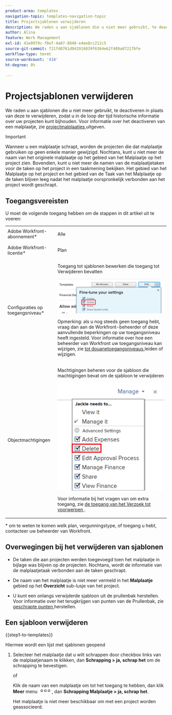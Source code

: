 ```yaml
---
product-area: templates
navigation-topic: templates-navigation-topic
title: Projectsjablonen verwijderen
description: We raden u aan sjablonen die u niet meer gebruikt, te deactiveren in plaats van deze te verwijderen, zodat u in de loop der tijd historische informatie over uw projecten kunt bijhouden.
author: Alina
feature: Work Management
exl-id: 41e0979c-f8ef-4a07-8848-e4ee8cc212c5
source-git-commit: f21fd0761d942916039f6364e62f489a07217bfe
workflow-type: tm+mt
source-wordcount: '418'
ht-degree: 0%

---
```


# Projectsjablonen verwijderen

We raden u aan sjablonen die u niet meer gebruikt, te deactiveren in plaats van deze te verwijderen, zodat u in de loop der tijd historische informatie over uw projecten kunt bijhouden. Voor informatie over het deactiveren van een malplaatje, zie [ projectmalplaatjes ](../../../manage-work/projects/create-and-manage-templates/edit-templates.md) uitgeven.

>[!IMPORTANT]
>
>Wanneer u een malplaatje schrapt, worden de projecten die dat malplaatje gebruiken op geen enkele manier gewijzigd. Nochtans, kunt u niet meer de naam van het originele malplaatje op het gebied van het Malplaatje op het project zien. Bovendien, kunt u niet meer de namen van de malplaatjetaken voor de taken op het project in een taakmening bekijken. Het gebied van het Malplaatje op het project en het gebied van de Taak van het Malplaatje op de taken blijven leeg nadat het malplaatje oorspronkelijk verbonden aan het project wordt geschrapt.

## Toegangsvereisten

U moet de volgende toegang hebben om de stappen in dit artikel uit te voeren:

<table style="table-layout:auto"> 
 <col> 
 <col> 
 <tbody> 
  <tr> 
   <td role="rowheader">Adobe Workfront-abonnement*</td> 
   <td> <p>Alle</p> </td> 
  </tr> 
  <tr> 
   <td role="rowheader">Adobe Workfront-licentie*</td> 
   <td> <p>Plan </p> </td> 
  </tr> 
  <tr> 
   <td role="rowheader">Configuraties op toegangsniveau*</td> 
   <td> <p>Toegang tot sjablonen bewerken die toegang tot Verwijderen bevatten</p> <p> <img src="assets/template-access-level-with-advanced-settings-350x113.png" style="width: 350;height: 113;"> </p> <p>Opmerking: als u nog steeds geen toegang hebt, vraag dan aan de Workfront-beheerder of deze aanvullende beperkingen op uw toegangsniveau heeft ingesteld. Voor informatie over hoe een beheerder van Workfront uw toegangsniveau kan wijzigen, zie <a href="../../../administration-and-setup/add-users/configure-and-grant-access/create-modify-access-levels.md" class="MCXref xref"> tot douanetoegangsniveaus </a> leiden of wijzigen.</p> </td> 
  </tr> 
  <tr> 
   <td role="rowheader">Objectmachtigingen</td> 
   <td> <p>Machtigingen beheren voor de sjabloon die machtigingen bevat om de sjabloon te verwijderen</p> <p> <img src="assets/template-manage-permissions-with-advanced-settings-350x352.png" style="width: 350;height: 352;"> </p> <p>Voor informatie bij het vragen van om extra toegang, zie <a href="../../../workfront-basics/grant-and-request-access-to-objects/request-access.md" class="MCXref xref"> de toegang van het Verzoek tot voorwerpen </a>.</p> </td> 
  </tr> 
 </tbody> 
</table>

&#42; om te weten te komen welk plan, vergunningstype, of toegang u hebt, contacteer uw beheerder van Workfront.

## Overwegingen bij het verwijderen van sjablonen

* De taken die aan projecten werden toegevoegd toen het malplaatje in bijlage was blijven op de projecten. Nochtans, wordt de informatie van de malplaatjetaak verbonden aan de taken geschrapt.
* De naam van het malplaatje is niet meer vermeld in het **Malplaatje** gebied op het **Overzicht** sub-lusje van het project.

* U kunt een onlangs verwijderde sjabloon uit de prullenbak herstellen. Voor informatie over het terugkrijgen van punten van de Prullenbak, zie [ geschrapte punten ](../../../administration-and-setup/manage-workfront/manage-deleted-items/restore-deleted-items.md) herstellen.

## Een sjabloon verwijderen

{{step1-to-templates}}

Hiermee wordt een lijst met sjablonen geopend

1. Selecteer het malplaatje dat u wilt schrappen door checkbox links van de malplaatjenaam te klikken, dan **Schrapping > ja, schrap het** om de schrapping te bevestigen.

   of

   Klik de naam van een malplaatje om tot het toegang te hebben, dan klik **Meer** menu ![ Meer pictogram ](assets/qs-more-icon-on-an-object.png), dan **Schrapping Malplaatje > ja, schrap het**.

   Het malplaatje is niet meer beschikbaar om met een project worden geassocieerd.
